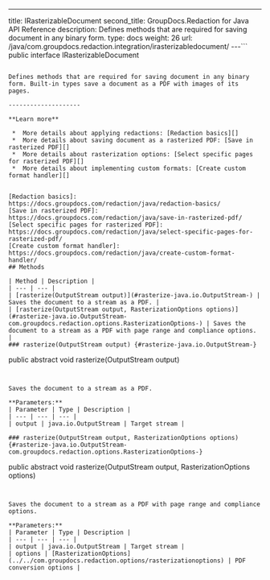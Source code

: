 ---
title: IRasterizableDocument
second_title: GroupDocs.Redaction for Java API Reference
description: Defines methods that are required for saving document in any binary form.
type: docs
weight: 26
url: /java/com.groupdocs.redaction.integration/irasterizabledocument/
---```
public interface IRasterizableDocument
```

Defines methods that are required for saving document in any binary form. Built-in types save a document as a PDF with images of its pages.

--------------------

**Learn more**

 *  More details about applying redactions: [Redaction basics][]
 *  More details about saving document as a rasterized PDF: [Save in rasterized PDF][]
 *  More details about rasterization options: [Select specific pages for rasterized PDF][]
 *  More details about implementing custom formats: [Create custom format handler][]


[Redaction basics]: https://docs.groupdocs.com/redaction/java/redaction-basics/
[Save in rasterized PDF]: https://docs.groupdocs.com/redaction/java/save-in-rasterized-pdf/
[Select specific pages for rasterized PDF]: https://docs.groupdocs.com/redaction/java/select-specific-pages-for-rasterized-pdf/
[Create custom format handler]: https://docs.groupdocs.com/redaction/java/create-custom-format-handler/
## Methods

| Method | Description |
| --- | --- |
| [rasterize(OutputStream output)](#rasterize-java.io.OutputStream-) | Saves the document to a stream as a PDF. |
| [rasterize(OutputStream output, RasterizationOptions options)](#rasterize-java.io.OutputStream-com.groupdocs.redaction.options.RasterizationOptions-) | Saves the document to a stream as a PDF with page range and compliance options. |
### rasterize(OutputStream output) {#rasterize-java.io.OutputStream-}
```
public abstract void rasterize(OutputStream output)
```


Saves the document to a stream as a PDF.

**Parameters:**
| Parameter | Type | Description |
| --- | --- | --- |
| output | java.io.OutputStream | Target stream |

### rasterize(OutputStream output, RasterizationOptions options) {#rasterize-java.io.OutputStream-com.groupdocs.redaction.options.RasterizationOptions-}
```
public abstract void rasterize(OutputStream output, RasterizationOptions options)
```


Saves the document to a stream as a PDF with page range and compliance options.

**Parameters:**
| Parameter | Type | Description |
| --- | --- | --- |
| output | java.io.OutputStream | Target stream |
| options | [RasterizationOptions](../../com.groupdocs.redaction.options/rasterizationoptions) | PDF conversion options |

